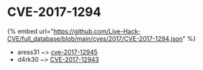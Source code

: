 # CVE-2017-1294
{% embed url="https://github.com/Live-Hack-CVE/full_database/blob/main/cves/2017/CVE-2017-1294.json" %}

* aress31 ~> [cve-2017-12945](https://www.alice-snow.ru/2017/database/cve-2017-1294/cve-2017-12945-aress31)
* d4rk30 ~> [CVE-2017-12943](https://www.alice-snow.ru/2017/database/cve-2017-1294/cve-2017-12943-d4rk30)